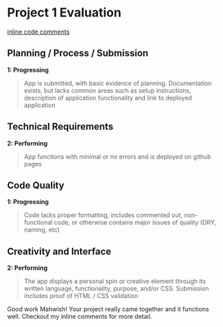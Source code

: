 # Project 1 Evaluation
[inline code comments]()
## Planning / Process / Submission
**1: Progressing**
>App is submitted, with basic evidence of planning. Documentation exists, but lacks common areas such as setup instructions, description of application functionality and link to deployed application

## Technical Requirements
**2: Performing**
>App functions with minimal or no errors and is deployed on github pages

## Code Quality
**1: Progressing**
>Code lacks proper formatting, includes commented out, non-functional code, or otherwise contains major issues of quality (DRY, naming, etc)

## Creativity and Interface
**2: Performing**
>The app displays a personal spin or creative element through its written language, functionality, purpose, and/or CSS. Submission includes proof of HTML / CSS validation

Good work Mahwish! Your project really came together and it functions well.  Checkout my inline comments for more detail. 
